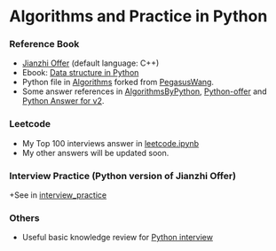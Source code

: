 # Algorithms and Practice in Python

### Reference Book
+ [Jianzhi Offer](剑指offer_第二版.pdf) (default language: C++)
+ Ebook: [Data structure in Python](https://python-data-structures-and-algorithms.readthedocs.io/zh/latest/)
+ Python file in [Algorithms](./algorithms) forked from [PegasusWang](https://github.com/PegasusWang/python_data_structures_and_algorithms).
+ Some answer references in [AlgorithmsByPython](https://github.com/Jack-Lee-Hiter/AlgorithmsByPython), [Python-offer](https://github.com/JushuangQiao/Python-Offer) and [Python Answer for v2](https://www.cnblogs.com/yanmk/p/9130681.html).

### Leetcode
+ My Top 100 interviews answer in [leetcode.ipynb](./leetcode/leetcode.ipynb)
+ My other answers will be updated soon.

### Interview Practice (Python version of Jianzhi Offer)
+See in [interview_practice](./interview_practice/) 

### Others
+ Useful basic knowledge review for [Python interview](https://github.com/taizilongxu/interview_python)

